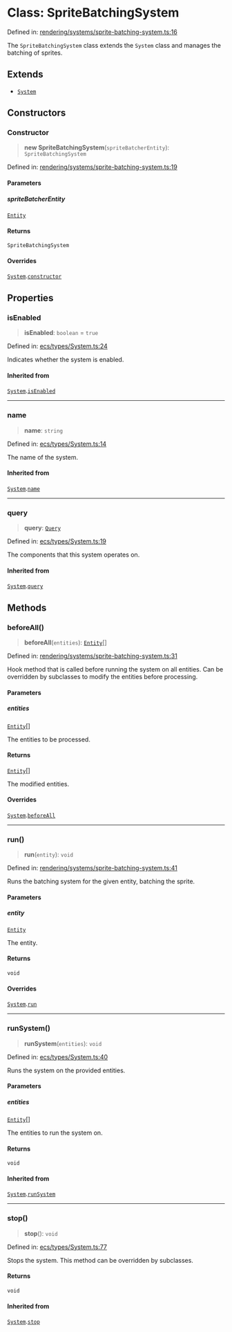 # Class: SpriteBatchingSystem

Defined in: [rendering/systems/sprite-batching-system.ts:16](https://github.com/Forge-Game-Engine/Forge/blob/7b95769650b59c5ba12aa490e41717344ca6bf1e/src/rendering/systems/sprite-batching-system.ts#L16)

The `SpriteBatchingSystem` class extends the `System` class and manages the batching of sprites.

## Extends

- [`System`](System.md)

## Constructors

### Constructor

> **new SpriteBatchingSystem**(`spriteBatcherEntity`): `SpriteBatchingSystem`

Defined in: [rendering/systems/sprite-batching-system.ts:19](https://github.com/Forge-Game-Engine/Forge/blob/7b95769650b59c5ba12aa490e41717344ca6bf1e/src/rendering/systems/sprite-batching-system.ts#L19)

#### Parameters

##### spriteBatcherEntity

[`Entity`](Entity.md)

#### Returns

`SpriteBatchingSystem`

#### Overrides

[`System`](System.md).[`constructor`](System.md#constructor)

## Properties

### isEnabled

> **isEnabled**: `boolean` = `true`

Defined in: [ecs/types/System.ts:24](https://github.com/Forge-Game-Engine/Forge/blob/7b95769650b59c5ba12aa490e41717344ca6bf1e/src/ecs/types/System.ts#L24)

Indicates whether the system is enabled.

#### Inherited from

[`System`](System.md).[`isEnabled`](System.md#isenabled)

***

### name

> **name**: `string`

Defined in: [ecs/types/System.ts:14](https://github.com/Forge-Game-Engine/Forge/blob/7b95769650b59c5ba12aa490e41717344ca6bf1e/src/ecs/types/System.ts#L14)

The name of the system.

#### Inherited from

[`System`](System.md).[`name`](System.md#name)

***

### query

> **query**: [`Query`](../type-aliases/Query.md)

Defined in: [ecs/types/System.ts:19](https://github.com/Forge-Game-Engine/Forge/blob/7b95769650b59c5ba12aa490e41717344ca6bf1e/src/ecs/types/System.ts#L19)

The components that this system operates on.

#### Inherited from

[`System`](System.md).[`query`](System.md#query)

## Methods

### beforeAll()

> **beforeAll**(`entities`): [`Entity`](Entity.md)[]

Defined in: [rendering/systems/sprite-batching-system.ts:31](https://github.com/Forge-Game-Engine/Forge/blob/7b95769650b59c5ba12aa490e41717344ca6bf1e/src/rendering/systems/sprite-batching-system.ts#L31)

Hook method that is called before running the system on all entities.
Can be overridden by subclasses to modify the entities before processing.

#### Parameters

##### entities

[`Entity`](Entity.md)[]

The entities to be processed.

#### Returns

[`Entity`](Entity.md)[]

The modified entities.

#### Overrides

[`System`](System.md).[`beforeAll`](System.md#beforeall)

***

### run()

> **run**(`entity`): `void`

Defined in: [rendering/systems/sprite-batching-system.ts:41](https://github.com/Forge-Game-Engine/Forge/blob/7b95769650b59c5ba12aa490e41717344ca6bf1e/src/rendering/systems/sprite-batching-system.ts#L41)

Runs the batching system for the given entity, batching the sprite.

#### Parameters

##### entity

[`Entity`](Entity.md)

The entity.

#### Returns

`void`

#### Overrides

[`System`](System.md).[`run`](System.md#run)

***

### runSystem()

> **runSystem**(`entities`): `void`

Defined in: [ecs/types/System.ts:40](https://github.com/Forge-Game-Engine/Forge/blob/7b95769650b59c5ba12aa490e41717344ca6bf1e/src/ecs/types/System.ts#L40)

Runs the system on the provided entities.

#### Parameters

##### entities

[`Entity`](Entity.md)[]

The entities to run the system on.

#### Returns

`void`

#### Inherited from

[`System`](System.md).[`runSystem`](System.md#runsystem)

***

### stop()

> **stop**(): `void`

Defined in: [ecs/types/System.ts:77](https://github.com/Forge-Game-Engine/Forge/blob/7b95769650b59c5ba12aa490e41717344ca6bf1e/src/ecs/types/System.ts#L77)

Stops the system. This method can be overridden by subclasses.

#### Returns

`void`

#### Inherited from

[`System`](System.md).[`stop`](System.md#stop)

